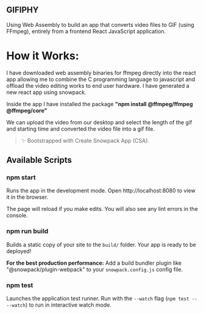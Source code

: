 ## **GIFIPHY** 
Using Web Assembly to build an app that converts video files to GIF (using FFmpeg), entirely from a frontend React JavaScript application.

# How it Works:
I have downloaded web assembly binaries for ffmpeg directly into the react app allowing me to combine the C programming language to javascript and offload the video editing works to end user hardware. I have generated a new react app using snowpack. 

Inside the app I have installed the package **"npm install @ffmpeg/ffmpeg @ffmpeg/core"**

We can upload the video from our desktop and select the length of the gif and starting time and converted the video file into a gif file.

> ✨ Bootstrapped with Create Snowpack App (CSA).

## Available Scripts

### npm start

Runs the app in the development mode.
Open http://localhost:8080 to view it in the browser.

The page will reload if you make edits.
You will also see any lint errors in the console.

### npm run build

Builds a static copy of your site to the `build/` folder.
Your app is ready to be deployed!

**For the best production performance:** Add a build bundler plugin like "@snowpack/plugin-webpack" to your `snowpack.config.js` config file.

### npm test

Launches the application test runner.
Run with the `--watch` flag (`npm test -- --watch`) to run in interactive watch mode.
